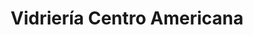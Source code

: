 ---
title: "Vidriería Centro Americana"
url: /quetzaltenango/vidrieria-centro-americana/
shop: vidriería
---